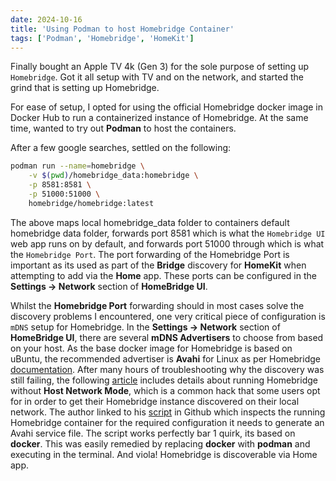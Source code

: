 ```yaml
---
date: 2024-10-16
title: 'Using Podman to host Homebridge Container'
tags: ['Podman', 'Homebridge', 'HomeKit']
---
```


Finally bought an Apple TV 4k (Gen 3) for the sole purpose of setting up `Homebridge`. Got it all setup with TV and on the network, and started the grind that is setting up Homebridge.

For ease of setup, I opted for using the official Homebridge docker image in Docker Hub to run a containerized instance of Homebridge. At the same time, wanted to try out **Podman** to host the containers.

After a few google searches, settled on the following:

```bash
podman run --name=homebridge \
    -v $(pwd)/homebridge_data:homebridge \
    -p 8581:8581 \
    -p 51000:51000 \
    homebridge/homebridge:latest
```

The above maps local homebridge_data folder to containers default homebridge data folder, forwards port 8581 which is what the `Homebridge UI` web app runs on by default, and forwards port 51000 through which is what the `Homebridge Port`. The port forwarding of the Homebridge Port is important as its used as part of the **Bridge** discovery for **HomeKit** when attempting to add via the **Home** app. These ports can be configured in the **Settings -> Network** section of **HomeBridge UI**.

Whilst the **Homebridge Port** forwarding should in most cases solve the discovery problems I encountered, one very critical piece of configuration is `mDNS` setup for Homebridge. In the **Settings -> Network** section of **HomeBridge UI**, there are several **mDNS Advertisers** to choose from based on your host. As the base docker image for Homebridge is based on uBuntu, the recommended advertiser is **Avahi** for Linux as per Homebridge [documentation](https://github.com/homebridge/homebridge/wiki/mDNS-Options). After many hours of troubleshooting why the discovery was still failing, the following [article](https://www.devwithimagination.com/2020/02/02/running-homebridge-on-docker-without-host-network-mode/) includes details about running Homebridge without **Host Network Mode**, which is a common hack that some users opt for in order to get their Homebridge instance discovered on their local network. The author linked to his [script](https://github.com/dhutchison/container-images/blob/master/homebridge/generate_service.sh) in Github which inspects the running Homebridge container for the required configuration it needs to generate an Avahi service file. The script works perfectly bar 1 quirk, its based on **docker**. This was easily remedied by replacing **docker** with **podman** and executing in the terminal. And viola! Homebridge is discoverable via Home app.
